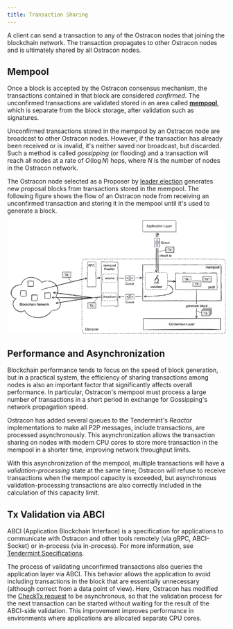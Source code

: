 ```yaml
---
title: Transaction Sharing
---
```


A client can send a transaction to any of the Ostracon nodes that joining the blockchain network. The transaction propagates to other Ostracon nodes and is ultimately shared by all Ostracon nodes.

## Mempool

Once a block is accepted by the Ostracon consensus mechanism, the transactions contained in that block are considered *confirmed*. The unconfirmed transactions are validated stored in an area called [**mempool**](https://github.com/tendermint/tendermint/blob/v0.34.x/spec/abci/apps.md#mempool-connection), which is separate from the block storage, after validation such as signatures.

Unconfirmed transactions stored in the mempool by an Ostracon node are broadcast to other Ostracon nodes.  However, if the transaction has already been received or is invalid, it's neither saved nor broadcast, but discarded. Such a method is called *gossipping* (or flooding) and a transaction will reach all nodes at a rate of $O(\log N)$ hops, where $N$ is the number of nodes in the Ostracon network.

The Ostracon node selected as a Proposer by [leader election](02-consensus.md) generates new proposal blocks from transactions stored in the mempool. The following figure shows the flow of an Ostracon node from receiving an unconfirmed transaction and storing it in the mempool until it's used to generate a block.

![Mempool in Ostracon structure](../static/tx-sharing/mempool.png)

## Performance and Asynchronization

Blockchain performance tends to focus on the speed of block generation, but in a practical system, the efficiency of sharing transactions among nodes is also an important factor that significantly affects overall performance. In particular, Ostracon's mempool must process a large number of transactions in a short period in exchange for Gossipping's network propagation speed.

Ostracon has added several queues to the Tendermint's *Reactor* implementations to make all P2P messages, include transactions, are processed asynchronously. This asynchronization allows the transaction sharing on nodes with modern CPU cores to store more transaction in the mempool in a shorter time, improving network throughput limits.

With this asynchronization of the mempool, multiple transactions will have a *validation-processing* state at the same time; Ostracon will refuse to receive transactions when the mempool capacity is exceeded, but asynchronous validation-processing transactions are also correctly included in the calculation of this capacity limit.

## Tx Validation via ABCI

ABCI (Application Blockchain Interface) is a specification for applications to communicate with Ostracon and other tools remotely (via gRPC, ABCI-Socket) or in-process (via in-process). For more information, see [Tendermint Specifications](https://github.com/tendermint/tendermint/tree/main/spec/abci).

The process of validating unconfirmed transactions also queries the application layer via ABCI. This behavior allows the application to avoid including transactions in the block that are essentially unnecessary (although correct from a data point of view). Here, Ostracon has modified the [CheckTx request](https://github.com/tendermint/tendermint/blob/main/spec/abci/abci.md#mempool-connection) to be asynchronous, so that the validation process for the next transaction can be started without waiting for the result of the ABCI-side validation. This improvement improves performance in environments where applications are allocated separate CPU cores.

